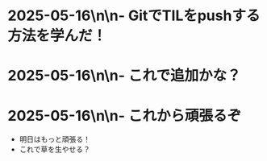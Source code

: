 # 2025-05-16\n\n- GitでTILをpushする方法を学んだ！
# 2025-05-16\n\n- これで追加かな？
# 2025-05-16\n\n- これから頑張るぞ
- 明日はもっと頑張る！
- これで草を生やせる？
